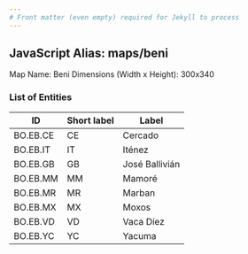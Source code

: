 ```yaml
---
# Front matter (even empty) required for Jekyll to process
---
```


## JavaScript Alias: maps/beni

Map Name: Beni
Dimensions (Width x Height): 300x340





### List of Entities

ID | Short label | Label
---|---|---|
BO.EB.CE|CE|Cercado
BO.EB.IT|IT|Iténez
BO.EB.GB|GB|José Ballivián
BO.EB.MM|MM|Mamoré
BO.EB.MR|MR|Marban
BO.EB.MX|MX|Moxos
BO.EB.VD|VD|Vaca Díez
BO.EB.YC|YC|Yacuma